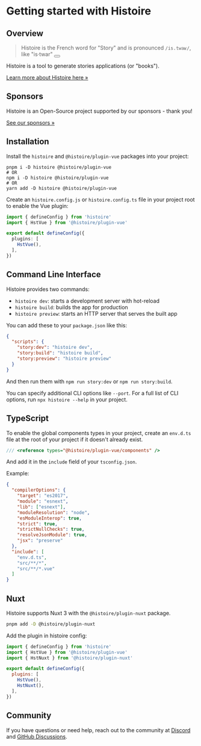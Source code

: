 <script setup>
function playAudio () {
  document.querySelector('#histoire-audio').play()
}
</script>

<audio id="histoire-audio">
  <source src="/histoire.mp3" type="audio/mpeg">
</audio>

# Getting started with Histoire

## Overview

> Histoire is the French word for "Story" and is pronounced `/is.twaʁ/`, like "is·twar" <button class="btn p-1 leading-none" v-on:click="playAudio"><Icon icon="carbon:volume-up-filled" class="w-4 h-4 align-middle"/></button>

Histoire is a tool to generate stories applications (or "books").

[Learn more about Histoire here &raquo;](../index.md)

<DemoLinks framework="vue3" />

## Sponsors

Histoire is an Open-Source project supported by our sponsors - thank you!

<div class="flex justify-center mt-6 mb-12 gap-2">
  <SponsorButton/>
  <a
    href="./index.html#sponsors"
    class="px-4 py-2 btn inline-flex items-center gap-2 !font-normal"
  >
    See our sponsors &raquo;
  </a>
</div>

## Installation

Install the `histoire` and `@histoire/plugin-vue` packages into your project:

```shell
pnpm i -D histoire @histoire/plugin-vue
# OR
npm i -D histoire @histoire/plugin-vue
# OR
yarn add -D histoire @histoire/plugin-vue
```

Create an `histoire.config.js` or `histoire.config.ts` file in your project root to enable the Vue plugin:

```ts
import { defineConfig } from 'histoire'
import { HstVue } from '@histoire/plugin-vue'

export default defineConfig({
  plugins: [
    HstVue(),
  ],
})
```

## Command Line Interface

Histoire provides two commands:
- `histoire dev`: starts a development server with hot-reload
- `histoire build`: builds the app for production
- `histoire preview`: starts an HTTP server that serves the built app

You can add these to your `package.json` like this:

```json
{
  "scripts": {
    "story:dev": "histoire dev",
    "story:build": "histoire build",
    "story:preview": "histoire preview"
  }
}
```

And then run them with `npm run story:dev` or `npm run story:build`.

You can specify additional CLI options like `--port`. For a full list of CLI options, run `npx histoire --help` in your project.

## TypeScript

To enable the global components types in your project, create an `env.d.ts` file at the root of your project if it doesn't already exist.

```ts
/// <reference types="@histoire/plugin-vue/components" />
```

And add it in the `include` field of your `tsconfig.json`.

Example:

```json
{
  "compilerOptions": {
    "target": "es2017",
    "module": "esnext",
    "lib": ["esnext"],
    "moduleResolution": "node",
    "esModuleInterop": true,
    "strict": true,
    "strictNullChecks": true,
    "resolveJsonModule": true,
    "jsx": "preserve"
  },
  "include": [
    "env.d.ts",
    "src/**/*",
    "src/**/*.vue"
  ]
}
```

## Nuxt

Histoire supports Nuxt 3 with the `@histoire/plugin-nuxt` package.

```bash
pnpm add -D @histoire/plugin-nuxt
```

Add the plugin in histoire config:

```js
import { defineConfig } from 'histoire'
import { HstVue } from '@histoire/plugin-vue'
import { HstNuxt } from '@histoire/plugin-nuxt'

export default defineConfig({
  plugins: [
    HstVue(),
    HstNuxt(),
  ],
})
```

## Community

If you have questions or need help, reach out to the community at [Discord](https://discord.gg/KpCnT72rJk) and [GitHub Discussions](https://github.com/histoire-dev/histoire/discussions).
